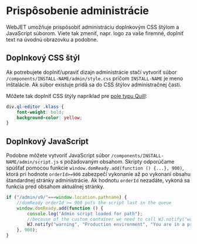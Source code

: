 # Prispôsobenie administrácie

WebJET umožňuje prispôsobiť administráciu doplnkovým CSS štýlom a JavaScript súborom. Viete tak zmeniť, napr. logo za vaše firemné, doplniť text na úvodnú obrazovku a podobne.

## Doplnkový CSS štýl

Ak potrebujete doplniť/upraviť dizajn administrácie stačí vytvoriť súbor `/components/INSTALL-NAME/admin/style.css` pričom `INSTALL-NAME` je meno inštalácie. Ak súbor existuje pridá sa do CSS štýlov administračnej časti.

Môžete tak doplniť CSS štýly napríklad pre [pole typu Quill](../../developer/datatables-editor/standard-fields.md#quill):

```css
div.ql-editor .klass {
    font-weight: bold;
    background-color: yellow;
}
```

## Doplnkový JavaScript

Podobne môžete vytvoriť JavaScript súbor `/components/INSTALL-NAME/admin/script.js` s požadovaným obsahom. Skripty odporúčame spúšťať pomocou funkcie `window.domReady.add(function () {...}, 900)`, ktorá pri hodnote `orderId>=900` zabezpečí vykonanie až po vykonaní obsahu štandardnej stránky administrácie. Ak hodnotu `orderId` nezadáte, vykoná sa funkcia pred obsahom aktuálnej stránky.

```javascript
if ("/admin/v9/"===window.location.pathname) {
    //domReady orderId >= 900 puts the script last in the queue
    window.domReady.add(function () {
        console.log("Admin script loaded for path");
        //because of the custom container we need to call WJ.notify("warning") instead of WJ.notifyWarning
        WJ.notify("warning", "Production environment", "You are in a production environment, please be careful.", 0, [], false, "toast-container-overview");
    }, 900);
}
```